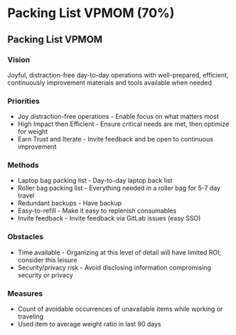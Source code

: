 # Packing List VPMOM \(70%\)

## Packing List VPMOM

### Vision 

Joyful, distraction-free day-to-day operations with well-prepared, efficient, continuously improvement materials and tools available when needed 

### Priorities

- Joy distraction-free operations - Enable focus on what matters most   
- High Impact then Efficient - Ensure critical needs are met, then optimize for weight   
- Earn Trust and Iterate - Invite feedback and be open to continuous improvement 

### Methods

- Laptop bag packing list - Day-to-day laptop back list   
- Roller bag packing list - Everything needed in a roller bag for 5-7 day travel   
- Redundant backups - Have backup   
- Easy-to-refill - Make it easy to replenish consumables   
- Invite feedback - Invite feedback via GitLab issues \(easy SSO\) 

### Obstacles

- Time available - Organizing at this level of detail will have limited ROI; consider this leisure   
- Security/privacy risk -  Avoid disclosing information compromising security or privacy 

### Measures 

- Count of avoidable occurrences of unavailable items while working or traveling  
- Used item to average weight ratio in last 90 days 

